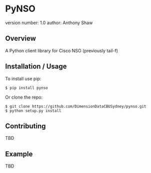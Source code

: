 PyNSO
===============================

version number: 1.0
author: Anthony Shaw

Overview
--------

A Python client library for Cisco NSO (previously tail-f)

Installation / Usage
--------------------

To install use pip:

    $ pip install pynso


Or clone the repo:

    $ git clone https://github.com/DimensionDataCBUSydney/pynso.git
    $ python setup.py install
    
Contributing
------------

TBD

Example
-------

TBD